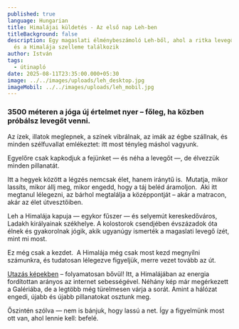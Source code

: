 ```yaml
---
published: true
language: Hungarian
title: Himalájai küldetés - Az első nap Leh-ben
titleBackground: false
description: Egy magaslati élménybeszámoló Leh-ből, ahol a ritka levegő, a jóga
  és a Himalája szelleme találkozik
author: István
tags:
  - útinapló
date: 2025-08-11T23:35:00.000+05:30
image: ../../images/uploads/leh_desktop.jpg
imageMobil: ../../images/uploads/leh_mobil.jpg
---
```

<h3 class="clr-brand-orange">3500 méteren a jóga új értelmet nyer – főleg, ha közben próbálsz levegőt venni.</h3>

Az ízek, illatok meglepnek, a színek vibrálnak, az imák az égbe szállnak, és minden szélfuvallat emlékeztet: itt most tényleg máshol vagyunk.

Egyelőre csak kapkodjuk a fejünket — és néha a levegőt —, de élvezzük minden pillanatát.  

<div class="blog-island-section">Itt a hegyek között a légzés nemcsak élet, hanem iránytű is.  Mutatja, mikor lassíts, mikor állj meg, mikor engedd, hogy a táj beléd áramoljon.  Aki itt megtanul lélegezni, az bárhol megtalálja a középpontját – akár a matracon, akár az élet útvesztőiben.</div>

Leh a Himalája kapuja — egykor fűszer — és selyemút kereskedőváros, Ladakh királyainak székhelye. A kolostorok csendjében évszázadok óta élnek és gyakorolnak jógik, akik ugyanúgy ismerték a magaslati levegő ízét, mint mi most.

Ez még csak a kezdet.  A Himalája még csak most kezd megnyílni számunkra, és tudatosan lélegezve figyeljük, merre vezet tovább az út.

[Utazás képekben](https://bandha.works/galeria/2025-ladakh-retreat/) – folyamatosan bővül!
Itt, a Himalájában az energia fordítottan arányos az internet sebességével. Néhány kép már megérkezett a Galériába, de a legtöbb még türelmesen várja a sorát. Amint a hálózat engedi, újabb és újabb pillanatokat osztunk meg.

Őszintén szólva — nem is bánjuk, hogy lassú a net.
Így a figyelmünk most ott van, ahol lennie kell: befelé.
